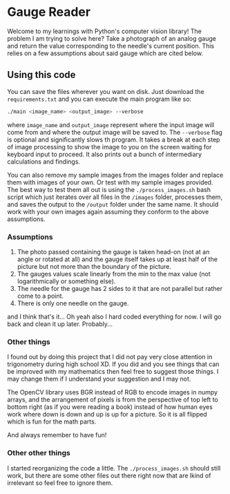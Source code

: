 # Gauge Reader

Welcome to my learnings with Python's computer vision library! The problem I am trying to solve here? Take a photograph of an analog gauge and return the value corresponding to the needle's current position. This relies on a few assumptions about said gauge which are cited below.

## Using this code

You can save the files wherever you want on disk. Just download the `requirements.txt` and you can execute the main program like so:

```bash
./main <image_name> <output_image> --verbose
```

where `image_name` and `output_image` represent where the input image will come from and where the output image will be saved to. The `--verbose` flag is optional and significantly slows th program. It takes a break at each step of image processing to show the image to you on the screen waiting for keyboard input to proceed. It also prints out a bunch of intermediary calculations and findings.

You can also remove my sample images from the images folder and replace them with images of your own. Or test with my sample images provided. The best way to test them all out is using the `./process_images.sh` bash script which just iterates over all files in the `/images` folder, processes them, and saves the output to the `/output` folder under the same name. It should work with your own images again assuming they conform to the above assumptions.

### Assumptions

1. The photo passed containing the gauge is taken head-on (not at an angle or rotated at all) and the gauge itself takes up at least half of the picture but not more than the boundary of the picture.
2. The gauges values scale linearly from the min to the max value (not logarithmically or something else).
3. The needle for the gauge has 2 sides to it that are not parallel but rather come to a point.
4. There is only one needle on the gauge.

and I think that's it... Oh yeah also I hard coded everything for now. I will go back and clean it up later. Probably...

### Other things

I found out by doing this project that I did not pay very close attention in trigonometry during high school XD. If you did and you see things that can be improved with my mathematics then feel free to suggest those things. I may change them if I understand your suggestion and I may not.

The OpenCV library uses BGR instead of RGB to encode images in numpy arrays, and the arrangement of pixels is from the perspective of top left to bottom right (as if you were reading a book) instead of how human eyes work where down is down and up is up for a picture. So it is all flipped which is fun for the math parts.

And always remember to have fun!

### Other other things

I started reorganizing the code a little. The `./process_images.sh` should still work, but there are some other files out there right now that are lkind of irrelevant so feel free to ignore them.

